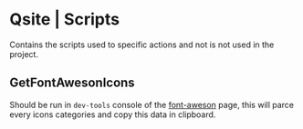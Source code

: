 # Qsite | Scripts

Contains the scripts used to specific actions and not is not used in the project.

## GetFontAwesonIcons
Should be run in `dev-tools` console of the [font-aweson](https://fontawesome.com/v5.15/icons?d=gallery&m=free) page, this will parce every icons categories and copy this data in clipboard.